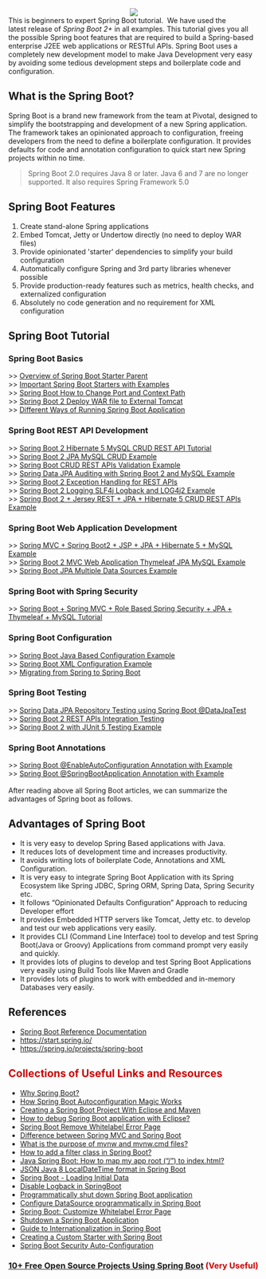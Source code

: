 <div class="font-family-page">
<div class="separator" style="clear: both; text-align: center;">
<a href="https://4.bp.blogspot.com/-ou-a_Aa1t7A/W6IhNc3Q0gI/AAAAAAAAD6Y/pwh44arKiuM_NBqB1H7Pz4-7QhUxAgZkACLcBGAs/s1600/spring-boot-logo.png" imageanchor="1" style="margin-left: 1em; margin-right: 1em;"><img border="0" data-original-height="315" data-original-width="600" src="https://4.bp.blogspot.com/-ou-a_Aa1t7A/W6IhNc3Q0gI/AAAAAAAAD6Y/pwh44arKiuM_NBqB1H7Pz4-7QhUxAgZkACLcBGAs/s1600/spring-boot-logo.png"></a></div>
<div style="text-align: left;">
This is beginners to expert Spring Boot tutorial.&nbsp; We have used the latest&nbsp;release of <i>Spring Boot 2+</i> in all examples. This tutorial gives you all the possible Spring boot features that are required to build a Spring-based enterprise&nbsp;J2EE web applications or RESTful APIs. Spring Boot uses a completely new development model to make Java Development very easy by avoiding some tedious development steps and boilerplate code and configuration.</div>
<h2 style="text-align: left;">
What is the Spring Boot?</h2>
<div style="text-align: left;">
Spring Boot is a brand new framework from the team at Pivotal, designed to simplify the bootstrapping and development of a new Spring application. The framework takes an opinionated approach to configuration, freeing developers from the need to define a boilerplate configuration. It provides defaults for code and annotation configuration to quick start new Spring projects within no time.<br>
<blockquote class="tr_bq">
Spring Boot 2.0 requires Java 8 or later. Java 6 and 7 are no longer supported. It also requires Spring Framework 5.0</blockquote>
</div>
<h2 style="text-align: left;">
Spring Boot Features</h2>
<ol style="text-align: left;">
<li>Create stand-alone Spring applications</li>
<li>Embed Tomcat, Jetty or Undertow directly (no need to deploy WAR files)</li>
<li>Provide opinionated 'starter' dependencies to simplify your build configuration</li>
<li>Automatically configure Spring and 3rd party libraries whenever possible</li>
<li>Provide production-ready features such as metrics, health checks, and externalized configuration</li>
<li>Absolutely no code generation and no requirement for XML configuration</li>
</ol>
<h2 style="text-align: left;">
Spring Boot Tutorial</h2>
<h3 style="text-align: left;">
Spring Boot Basics</h3>
<div>
<div style="text-align: left;">
&gt;&gt;&nbsp;<a href="http://www.javaguides.net/2018/09/overview-of-spring-boot-starter-parent.html" target="_blank">Overview of Spring Boot Starter Parent</a></div>
<div style="text-align: left;">
&gt;&gt;&nbsp;<a href="http://www.javaguides.net/2018/09/important-spring-boot-starters-with-examples.html" target="_blank">Important Spring Boot Starters with Examples</a><br>
<div style="text-align: left;">
&gt;&gt;&nbsp;<a href="http://www.javaguides.net/2018/09/spring-boot-how-to-change-port-and-context-path.html" target="_blank">Spring Boot How to Change Port and Context Path</a></div>
<div style="text-align: left;">
&gt;&gt;&nbsp;<a href="http://www.javaguides.net/2018/09/spring-boot-2-deploy-war-file-to-external-tomcat.html" target="_blank">Spring Boot 2 Deploy WAR file to External Tomcat</a><br>
&gt;&gt;&nbsp;<a href="http://www.javaguides.net/2018/09/different-ways-of-running-spring-boot-appilcation.html" target="_blank">Different Ways of Running Spring Boot Application</a></div>
</div>
</div>
<h3 style="text-align: left;">
Spring Boot REST API Development</h3>
<div>
&gt;&gt;&nbsp;<a href="http://www.javaguides.net/2018/09/spring-boot-2-hibernate-5-mysql-crud-rest-api-tutorial.html" target="_blank">Spring Boot 2 Hibernate 5 MySQL CRUD REST API Tutorial</a></div>
<div>
&gt;&gt;&nbsp;<a href="http://www.javaguides.net/2018/09/spring-boot-2-jpa-mysql-crud-example.html" target="_blank">Spring Boot 2 JPA MySQL CRUD Example</a></div>
<div>
&gt;&gt;&nbsp;<a href="http://www.javaguides.net/2018/09/spring-boot-crud-rest-apis-validation-example.html" target="_blank">Spring Boot CRUD REST APIs Validation Example</a></div>
<div>
&gt;&gt;&nbsp;<a href="http://www.javaguides.net/2018/09/spring-data-jpa-auditing-with-spring-boot2-and-mysql-example.html" target="_blank">Spring Data JPA Auditing with Spring Boot 2 and MySQL Example</a></div>
<div>
&gt;&gt;&nbsp;<a href="http://www.javaguides.net/2018/09/spring-boot-2-exception-handling-for-rest-apis.html" target="_blank">Spring Boot 2 Exception Handling for REST APIs</a></div>
<div>
&gt;&gt;&nbsp;<a href="http://www.javaguides.net/2018/09/spring-boot-2-logging-slf4j-logback-and-log4j-example.html" target="_blank">Spring Boot 2 Logging SLF4j Logback and LOG4j2 Example</a><br>
&gt;&gt;&nbsp;<a href="http://www.javaguides.net/2018/09/spring-boot-2-jersey-rest-jpa-hibernate-5-crud-rest-apis-example.html" target="_blank">Spring Boot 2 + Jersey REST + JPA + Hibernate 5 CRUD REST APIs Example</a></div>
<h3 style="text-align: left;">
Spring Boot Web Application Development</h3>
<div>
<div style="text-align: left;">
&gt;&gt;&nbsp;<a href="http://www.javaguides.net/2018/09/spring-mvc-using-spring-boot2-jsp-jpa-hibernate5-mysql-example.html" target="_blank">Spring MVC + Spring Boot2 + JSP + JPA + Hibernate 5 + MySQL Example</a></div>
<div style="text-align: left;">
&gt;&gt;&nbsp;<a href="http://www.javaguides.net/2018/09/spring-boot2-mvc-web-application-thymeleaf-jpa-mysql-example.html" target="_blank">Spring Boot 2 MVC Web Application Thymeleaf JPA MySQL Example</a><br>
&gt;&gt;&nbsp;<a href="http://www.javaguides.net/2018/09/spring-boot-jpa-multiple-data-sources-example.html" target="_blank">Spring Boot JPA Multiple Data Sources Example</a><br>
<h3 style="text-align: left;">
Spring Boot with Spring Security</h3>
&gt;&gt;&nbsp;<a href="http://www.javaguides.net/2018/09/spring-boot-spring-mvc-role-based-spring-security-jpa-thymeleaf-mysql-tutorial.html" target="_blank">Spring Boot + Spring MVC + Role Based Spring Security + JPA + Thymeleaf + MySQL Tutorial</a></div>
</div>
<h3 style="text-align: left;">
Spring Boot Configuration</h3>
<div>
&gt;&gt;&nbsp;<a href="http://www.javaguides.net/2018/09/spring-boot-java-based-configuration-example.html" target="_blank">Spring Boot Java Based Configuration Example</a><br>
&gt;&gt;&nbsp;<a href="http://www.javaguides.net/2018/09/spring-boot-xml-configuration-example.html" target="_blank">Spring Boot XML Configuration Example</a><br>
&gt;&gt;&nbsp;<a href="https://www.baeldung.com/spring-boot-migration" target="_blank">Migrating from Spring to Spring Boot</a></div>
<div style="text-align: left;">
<h3 style="text-align: left;">
Spring Boot Testing</h3>
</div>
<div style="text-align: left;">
&gt;&gt;&nbsp;<a href="http://www.javaguides.net/2018/09/spring-data-jpa-repository-testing-using-spring-boot-datajpatest.html" target="_blank">Spring Data JPA Repository Testing using Spring Boot @DataJpaTest</a></div>
<div style="text-align: left;">
&gt;&gt;&nbsp;<a href="http://www.javaguides.net/2018/09/spring-boot-2-rest-apis-integration-testing.html" target="_blank">Spring Boot 2 REST APIs Integration Testing</a></div>
<div style="text-align: left;">
&gt;&gt;&nbsp;<a href="http://www.javaguides.net/2018/09/spring-boot-2-with-junit-5-testing.html" target="_blank">Spring Boot 2 with JUnit 5 Testing Example</a><br>
<h3 style="text-align: left;">
Spring Boot Annotations</h3>
</div>
<div style="text-align: left;">
<div style="text-align: left;">
&gt;&gt;&nbsp;<a href="http://www.javaguides.net/2018/09/spring-boot-enableautoconfiguration-annotation-with-example.html" target="_blank">Spring Boot @EnableAutoConfiguration Annotation with Example</a></div>
<div style="text-align: left;">
&gt;&gt;&nbsp;<a href="http://www.javaguides.net/2018/09/spring-boot-springbootapplication-annotation-with-example.html" target="_blank">Spring Boot @SpringBootApplication Annotation with Example</a></div>
</div>
<div style="text-align: left;">
</div>
<div style="text-align: left;">
<br></div>
<div style="text-align: left;">
After reading above all Spring Boot articles, we can summarize&nbsp;the advantages of Spring boot as follows.</div>
<h2 style="text-align: left;">
Advantages of Spring Boot</h2>
<ul style="text-align: left;">
<li>It is very easy to develop Spring Based applications with Java.</li>
<li>It reduces lots of development time and increases productivity.</li>
<li>It avoids writing lots of boilerplate Code, Annotations and XML Configuration.</li>
<li>It is very easy to integrate Spring Boot Application with its Spring Ecosystem like Spring JDBC, Spring ORM, Spring Data, Spring Security etc.</li>
<li>It follows “Opinionated Defaults Configuration” Approach to reducing Developer effort</li>
<li>It provides Embedded HTTP servers like Tomcat, Jetty etc. to develop and test our web applications very easily.</li>
<li>It provides CLI (Command Line Interface) tool to develop and test Spring Boot(Java or Groovy) Applications from command prompt very easily and quickly.</li>
<li>It provides lots of plugins to develop and test Spring Boot Applications very easily using Build Tools like Maven and Gradle</li>
<li>It provides lots of plugins to work with embedded and in-memory Databases very easily.</li>
</ul>
<h2 style="text-align: left;">
References</h2>
<div>
<ul style="text-align: left;">
<li><a href="https://docs.spring.io/spring-boot/docs/current-SNAPSHOT/reference/html/index.html" target="_blank">Spring Boot Reference Documentation</a></li>
<li><a href="https://start.spring.io/" target="_blank">https://start.spring.io/</a></li>
<li><a href="https://spring.io/projects/spring-boot" target="_blank">https://spring.io/projects/spring-boot</a></li>
</ul>

<h2 style="text-align: left;">
<span style="color: #cc0000;">Collections of Useful Links and Resources</span></h2>
<div style="text-align: left;">
<ul style="text-align: left;">
<li><a href="https://dzone.com/articles/why-springboot" target="_blank">Why Spring Boot?</a></li>
<li><a href="https://dzone.com/articles/how-springboot-autoconfiguration-magic-works" target="_blank">How Spring Boot Autoconfiguration Magic Works</a></li>
<li><a href="https://dzone.com/articles/creating-a-spring-boot-project-with-eclipse-and-ma" target="_blank">Creating a Spring Boot Project With Eclipse and Maven</a></li>
<li><a href="https://stackoverflow.com/questions/24113939/how-to-debug-spring-boot-application-with-eclipse" target="_blank">How to debug Spring Boot application with Eclipse?</a></li>
<li><a href="https://stackoverflow.com/questions/25356781/spring-boot-remove-whitelabel-error-page" target="_blank">Spring Boot Remove Whitelabel Error Page</a></li>
<li><a href="https://stackoverflow.com/questions/32922914/difference-between-spring-mvc-and-spring-boot" target="_blank">Difference between Spring MVC and Spring Boot</a></li>
<li><a href="https://stackoverflow.com/questions/38723833/what-is-the-purpose-of-mvnw-and-mvnw-cmd-files" target="_blank">What is the purpose of mvnw and mvnw.cmd files?</a></li>
<li><a href="https://stackoverflow.com/questions/19825946/how-to-add-a-filter-class-in-spring-boot" target="_blank">How to add a filter class in Spring Boot?</a></li>
<li><a href="https://stackoverflow.com/questions/27381781/java-spring-boot-how-to-map-my-app-root-to-index-html" target="_blank">Java Spring Boot: How to map my app root (“/”) to index.html?</a></li>
<li><a href="https://stackoverflow.com/questions/29956175/json-java-8-localdatetime-format-in-spring-boot" target="_blank">JSON Java 8 LocalDateTime format in Spring Boot</a></li>
<li><a href="https://stackoverflow.com/questions/38040572/spring-boot-loading-initial-data" target="_blank">Spring Boot - Loading Initial Data</a></li>
<li><a href="https://stackoverflow.com/questions/23984009/disable-logback-in-springboot" target="_blank">Disable Logback in SpringBoot</a></li>
<li><a href="https://stackoverflow.com/questions/22944144/programmatically-shut-down-spring-boot-application" target="_blank">Programmatically shut down Spring Boot application</a></li>
<li><a href="https://stackoverflow.com/questions/28821521/configure-datasource-programmatically-in-spring-boot" target="_blank">Configure DataSource programmatically in Spring Boot</a></li>
<li><a href="https://www.baeldung.com/spring-boot-custom-error-page" target="_blank">Spring Boot: Customize Whitelabel Error Page</a></li>
<li><a href="https://www.baeldung.com/spring-boot-shutdown" target="_blank">Shutdown a Spring Boot Application</a></li>
<li><a href="https://www.baeldung.com/spring-boot-internationalization" target="_blank">Guide to Internationalization in Spring Boot</a></li>
<li><a href="https://www.baeldung.com/spring-boot-custom-starter" target="_blank">Creating a Custom Starter with Spring Boot</a></li>
<li><a href="https://www.baeldung.com/spring-boot-security-autoconfiguration" target="_blank">Spring Boot Security Auto-Configuration</a></li>
</ul>
<div>
<h3>
<span style="color: #cc0000;"><a href="http://www.javaguides.net/2018/10/free-open-source-projects-using-spring-boot.html" target="_blank">10+ Free Open Source Projects Using Spring Boot</a>&nbsp;(Very Useful)</span></h3>
</div>
</div>
</div>
</div>
</div>
